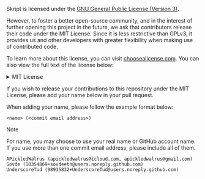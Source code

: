 Skript is licensed under the [GNU General Public License (Version 3)](LICENSE).

However, to foster a better open-source community, and in the interest of further opening this project in the future,
we ask that contributors release their code under the MIT License.
Since it is less restrictive than GPLv3, it provides us and other developers
with greater flexibility when making use of contributed code.

To learn more about this license, you can visit [choosealicense.com](https://choosealicense.com/licenses/mit/).
You can also view the full text of the license below:
<details>
<summary>MIT License</summary>

```text
Permission is hereby granted, free of charge, to any person obtaining a copy
of this software and associated documentation files (the "Software"), to deal
in the Software without restriction, including without limitation the rights
to use, copy, modify, merge, publish, distribute, sublicense, and/or sell
copies of the Software, and to permit persons to whom the Software is
furnished to do so, subject to the following conditions:

The above copyright notice and this permission notice shall be included in all
copies or substantial portions of the Software.

THE SOFTWARE IS PROVIDED "AS IS", WITHOUT WARRANTY OF ANY KIND, EXPRESS OR
IMPLIED, INCLUDING BUT NOT LIMITED TO THE WARRANTIES OF MERCHANTABILITY,
FITNESS FOR A PARTICULAR PURPOSE AND NONINFRINGEMENT. IN NO EVENT SHALL THE
AUTHORS OR COPYRIGHT HOLDERS BE LIABLE FOR ANY CLAIM, DAMAGES OR OTHER
LIABILITY, WHETHER IN AN ACTION OF CONTRACT, TORT OR OTHERWISE, ARISING FROM,
OUT OF OR IN CONNECTION WITH THE SOFTWARE OR THE USE OR OTHER DEALINGS IN THE
SOFTWARE.
```
</details>

If you wish to release your contributions to this repository under the MIT License,
please add your name below in your pull request.

When adding your name, please follow the example format below:

`<name> (<commit email address>)`
> [!NOTE]
> For name, you may choose to use your real name or GitHub account name. \
> If you use more than one commit email address, please include all of them.

```text
APickledWalrus (apickledwalrus@icloud.com, apickledwalrus@gmail.com)
Sovde (10354869+sovdeeth@users.noreply.github.com)
UnderscoreTud (98935832+UnderscoreTud@users.noreply.github.com)
```
